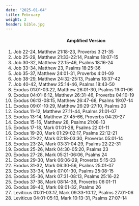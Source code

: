 ```yaml
---
date: "2025-01-04"
title: February
weight: 2
header: bible.jpg
---
```


<h4 style="text-align:center;">Amplified Version</h4>


1. Job 22-24, Matthew 21:18-23, Proverbs 3:21-35
2. Job 25-29, Matthew 21:33-22:14, Psalms 18:07-15
3. Job 30-32, Matthew 22:15-46, Psalms 18:16-24
4. Job 33-34, Matthew 23, Psalms 18:25-36
5. Job 35-37, Matthew 24:01-31, Proverbs 4:01-09
6. Job 38-29, Matthew 24:32-25:13, Psalms 18:37-42
7. Job 40-42, Matthew 25:14-46, Psalms 18:43-50
8. Exodus 01:01-03:22, Matthew 26:01-30, Psalms 19:01-06
9. Exodus 04:01-6:12, Matthew 26:31-46, Proverbs 04:10-19
10. Exodus 06:13-08:15, Matthew 26:47-68, Psalms 19:07-14
11. Exodus 09:01-10:29, Matthew 26:29-27:10, Psalms 20
12. Exodus 11-12, Matthew 27:11-44, Psalms 21:01-07
13. Exodus 13-14, Matthew 27:45-66, Proverbs 04:20-27
14. Exodus 15-16, Matthew 28, Psalms 21:08-13
15. Exodus 17-18, Mark 01:01-28, Psalms 22:01-11
16. Exodus 19-20, Mark 01:29-02:17, Psalms 22:12-21
17. Exodus 21-22, Mark 02:18-03:30, Proverbs 05:01-14
18. Exodus 23-24, Mark 03:31-04:29, Psalms 22:22-31
19. Exodus 25-26, Mark 04:30-05:20, Psalms 23
20. Exodus 27-28, Mark 05:21-06:06, Psalms 24
21. Exodus 29-30, Mark 06:06-29, Proverbs 5:15-23
22. Exodus 31-32, Mark 06:30-56, Psalms 25:01-07
23. Exodus 33-34, Mark 07:01-30, Psalms 25:08-15
24. Exodus 35-36, Mark 07:31-08:13, Psalms 25:16-22
25. Exodus 37-38, Mark 08:14-38, Proverbs 06:01-11
26. Exodus 39-40, Mark 09:01-32, Psalms 26
27. Leviticus 01:01-03:17, Mark 09:33-10:12, Psalms 27:01-06
28. Leviticus 04:01-05:13, Mark 10:13-31, Psalms 27:07-14

